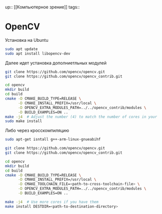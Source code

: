 up:: [[Компьютерное зрение]]
tags:: 

# OpenCV

Установка на Ubuntu

``` bash
sudo apt update
sudo apt install libopencv-dev
```

Далее идет установка дополниетльных модулей

``` bash
git clone https://github.com/opencv/opencv.git
git clone https://github.com/opencv/opencv_contrib.git

cd opencv
mkdir build
cd build
cmake -D CMAKE_BUILD_TYPE=RELEASE \
      -D CMAKE_INSTALL_PREFIX=/usr/local \
      -D OPENCV_EXTRA_MODULES_PATH=../../opencv_contrib/modules \
      -D BUILD_EXAMPLES=ON ..
make -j4  # Adjust the number (4) to match the number of cores in your processor for faster compilation
sudo make install
```

Либо через кросскомпиляцию

``` bash
sudo apt-get isntall g++-arm-linux-gnueabihf

git clone https://github.com/opencv/opencv.git
git clone https://github.com/opencv/opencv_contrib.git

cd opencv
mkdir build
cd build
cmake -D CMAKE_BUILD_TYPE=RELEASE \
      -D CMAKE_INSTALL_PREFIX=/usr/local \
      -D CMAKE_TOOLCHAIN_FILE=<path-to-cross-toolchain-file> \
      -D OPENCV_EXTRA_MODULES_PATH=../../opencv_contrib/modules \
      -D BUILD_EXAMPLES=ON ..

make -j4  # Use more cores if you have them
make install DESTDIR=<path-to-destination-directory>
```